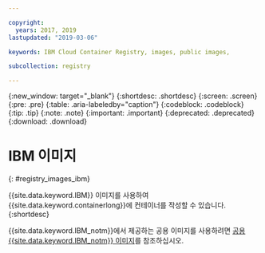 ```yaml
---

copyright:
  years: 2017, 2019
lastupdated: "2019-03-06"

keywords: IBM Cloud Container Registry, images, public images,

subcollection: registry

---
```


{:new_window: target="_blank"}
{:shortdesc: .shortdesc}
{:screen: .screen}
{:pre: .pre}
{:table: .aria-labeledby="caption"}
{:codeblock: .codeblock}
{:tip: .tip}
{:note: .note}
{:important: .important}
{:deprecated: .deprecated}
{:download: .download}

# IBM 이미지
{: #registry_images_ibm}

{{site.data.keyword.IBM}} 이미지를 사용하여 {{site.data.keyword.containerlong}}에 컨테이너를 작성할 수 있습니다.
{:shortdesc}

{{site.data.keyword.IBM_notm}}에서 제공하는 공용 이미지를 사용하려면 [공용 {{site.data.keyword.IBM_notm}} 이미지](/docs/services/Registry?topic=registry-public_images#public_images)를 참조하십시오.
